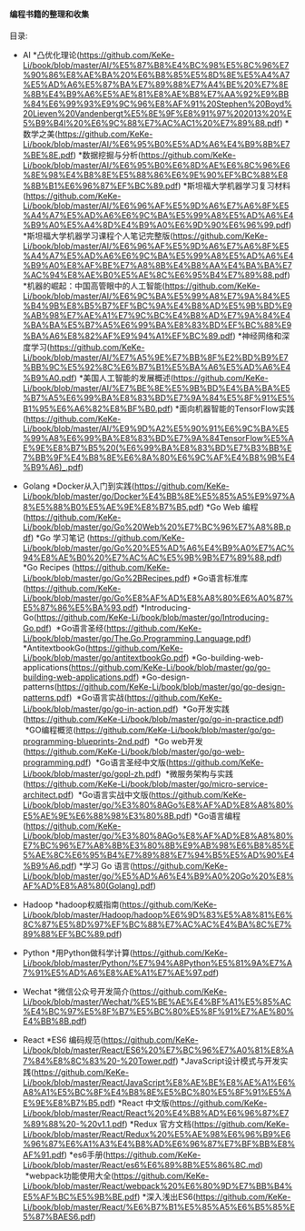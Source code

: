 #### 编程书籍的整理和收集
 
目录:
  
* AI 
  *凸优化理论(https://github.com/KeKe-Li/book/blob/master/AI/%E5%87%B8%E4%BC%98%E5%8C%96%E7%90%86%E8%AE%BA%20%E6%B8%85%E5%8D%8E%E5%A4%A7%E5%AD%A6%E5%87%BA%E7%89%88%E7%A4%BE%20%E7%8E%8B%E4%B9%A6%E5%AE%81%E8%AE%B8%E7%AA%92%E9%BB%84%E6%99%93%E9%9C%96%E8%AF%91%20Stephen%20Boyd%20Lieven%20Vandenbergt%E5%8E%9F%E8%91%97%202013%20%E5%B9%B4l%20%E6%9C%88%E7%AC%AC1%20%E7%89%88.pdf)
  *数学之美(https://github.com/KeKe-Li/book/blob/master/AI/%E6%95%B0%E5%AD%A6%E4%B9%8B%E7%BE%8E.pdf)
  *数据挖掘与分析(https://github.com/KeKe-Li/book/blob/master/AI/%E6%95%B0%E6%8D%AE%E6%8C%96%E6%8E%98%E4%B8%8E%E5%88%86%E6%9E%90%EF%BC%88%E8%8B%B1%E6%96%87%EF%BC%89.pdf)
  *斯坦福大学机器学习复习材料(https://github.com/KeKe-Li/book/blob/master/AI/%E6%96%AF%E5%9D%A6%E7%A6%8F%E5%A4%A7%E5%AD%A6%E6%9C%BA%E5%99%A8%E5%AD%A6%E4%B9%A0%E5%A4%8D%E4%B9%A0%E6%9D%90%E6%96%99.pdf)
  *斯坦福大学机器学习课程个人笔记完整版(https://github.com/KeKe-Li/book/blob/master/AI/%E6%96%AF%E5%9D%A6%E7%A6%8F%E5%A4%A7%E5%AD%A6%E6%9C%BA%E5%99%A8%E5%AD%A6%E4%B9%A0%E8%AF%BE%E7%A8%8B%E4%B8%AA%E4%BA%BA%E7%AC%94%E8%AE%B0%E5%AE%8C%E6%95%B4%E7%89%88.pdf)
  *机器的崛起：中国高管眼中的人工智能(https://github.com/KeKe-Li/book/blob/master/AI/%E6%9C%BA%E5%99%A8%E7%9A%84%E5%B4%9B%E8%B5%B7%EF%BC%9A%E4%B8%AD%E5%9B%BD%E9%AB%98%E7%AE%A1%E7%9C%BC%E4%B8%AD%E7%9A%84%E4%BA%BA%E5%B7%A5%E6%99%BA%E8%83%BD%EF%BC%88%E9%BA%A6%E8%82%AF%E9%94%A1%EF%BC%89.pdf)
  *神经⽹络和深度学习(https://github.com/KeKe-Li/book/blob/master/AI/%E7%A5%9E%E7%BB%8F%E2%BD%B9%E7%BB%9C%E5%92%8C%E6%B7%B1%E5%BA%A6%E5%AD%A6%E4%B9%A0.pdf)
  *美国人工智能的发展概述(https://github.com/KeKe-Li/book/blob/master/AI/%E7%BE%8E%E5%9B%BD%E4%BA%BA%E5%B7%A5%E6%99%BA%E8%83%BD%E7%9A%84%E5%8F%91%E5%B1%95%E6%A6%82%E8%BF%B0.pdf)
  *面向机器智能的TensorFlow实践 (https://github.com/KeKe-Li/book/blob/master/AI/%E9%9D%A2%E5%90%91%E6%9C%BA%E5%99%A8%E6%99%BA%E8%83%BD%E7%9A%84TensorFlow%E5%AE%9E%E8%B7%B5%20(%E6%99%BA%E8%83%BD%E7%B3%BB%E7%BB%9F%E4%B8%8E%E6%8A%80%E6%9C%AF%E4%B8%9B%E4%B9%A6)_.pdf)
   
* Golang
  *Docker从入门到实践(https://github.com/KeKe-Li/book/blob/master/go/Docker%E4%BB%8E%E5%85%A5%E9%97%A8%E5%88%B0%E5%AE%9E%E8%B7%B5.pdf)
  *Go Web 编程(https://github.com/KeKe-Li/book/blob/master/go/Go%20Web%20%E7%BC%96%E7%A8%8B.pdf)
  *Go 学习笔记 (https://github.com/KeKe-Li/book/blob/master/go/Go%20%E5%AD%A6%E4%B9%A0%E7%AC%94%E8%AE%B0%20%E7%AC%AC%E5%9B%9B%E7%89%88.pdf)
  *Go Recipes (https://github.com/KeKe-Li/book/blob/master/go/Go%2BRecipes.pdf)
  *Go语言标准库(https://github.com/KeKe-Li/book/blob/master/go/Go%E8%AF%AD%E8%A8%80%E6%A0%87%E5%87%86%E5%BA%93.pdf)
  *Introducing-Go(https://github.com/KeKe-Li/book/blob/master/go/Introducing-Go.pdf)
  *Go语言圣经(https://github.com/KeKe-Li/book/blob/master/go/The.Go.Programming.Language.pdf)
  *AntitextbookGo(https://github.com/KeKe-Li/book/blob/master/go/antitextbookGo.pdf)
  *Go-building-web-applications(https://github.com/KeKe-Li/book/blob/master/go/go-building-web-applications.pdf)
  *Go-design-patterns(https://github.com/KeKe-Li/book/blob/master/go/go-design-patterns.pdf)
  *Go语言实战(https://github.com/KeKe-Li/book/blob/master/go/go-in-action.pdf)
  *Go开发实践(https://github.com/KeKe-Li/book/blob/master/go/go-in-practice.pdf)
  *GO编程概览(https://github.com/KeKe-Li/book/blob/master/go/go-programming-blueprints-2nd.pdf)
  *Go web开发(https://github.com/KeKe-Li/book/blob/master/go/go-web-programming.pdf)
  *Go语言圣经中文版(https://github.com/KeKe-Li/book/blob/master/go/gopl-zh.pdf)
  *微服务架构与实践(https://github.com/KeKe-Li/book/blob/master/go/micro-service-architect.pdf)
  *Go语言实战中文版(https://github.com/KeKe-Li/book/blob/master/go/%E3%80%8AGo%E8%AF%AD%E8%A8%80%E5%AE%9E%E6%88%98%E3%80%8B.pdf)
  *Go语言编程(https://github.com/KeKe-Li/book/blob/master/go/%E3%80%8AGo%E8%AF%AD%E8%A8%80%E7%BC%96%E7%A8%8B%E3%80%8B%E9%AB%98%E6%B8%85%E5%AE%8C%E6%95%B4%E7%89%88%E7%94%B5%E5%AD%90%E4%B9%A6.pdf)
  *学习 Go 语言(https://github.com/KeKe-Li/book/blob/master/go/%E5%AD%A6%E4%B9%A0%20Go%20%E8%AF%AD%E8%A8%80(Golang).pdf) 
  
* Hadoop
  *hadoop权威指南(https://github.com/KeKe-Li/book/blob/master/Hadoop/hadoop%E6%9D%83%E5%A8%81%E6%8C%87%E5%8D%97%EF%BC%88%E7%AC%AC%E4%BA%8C%E7%89%88%EF%BC%89.pdf)
   
* Python
  *用Python做科学计算(https://github.com/KeKe-Li/book/blob/master/Python/%E7%94%A8Python%E5%81%9A%E7%A7%91%E5%AD%A6%E8%AE%A1%E7%AE%97.pdf)
* Wechat
  *微信公众号开发简介(https://github.com/KeKe-Li/book/blob/master/Wechat/%E5%BE%AE%E4%BF%A1%E5%85%AC%E4%BC%97%E5%8F%B7%E5%BC%80%E5%8F%91%E7%AE%80%E4%BB%8B.pdf)
* React
  *ES6 编码规范(https://github.com/KeKe-Li/book/blob/master/React/ES6%20%E7%BC%96%E7%A0%81%E8%A7%84%E8%8C%83%20-%20Tower.pdf)
  *JavaScript设计模式与开发实践(https://github.com/KeKe-Li/book/blob/master/React/JavaScript%E8%AE%BE%E8%AE%A1%E6%A8%A1%E5%BC%8F%E4%B8%8E%E5%BC%80%E5%8F%91%E5%AE%9E%E8%B7%B5.pdf)
  *React 中文版(https://github.com/KeKe-Li/book/blob/master/React/React%20%E4%B8%AD%E6%96%87%E7%89%88%20-%20v1.1.pdf)
  *Redux 官方文档(https://github.com/KeKe-Li/book/blob/master/React/Redux%20%E5%AE%98%E6%96%B9%E6%96%87%E6%A1%A3%E4%B8%AD%E6%96%87%E7%BF%BB%E8%AF%91.pdf)
  *es6手册(https://github.com/KeKe-Li/book/blob/master/React/es6%E6%89%8B%E5%86%8C.md)
  *webpack功能使用大全(https://github.com/KeKe-Li/book/blob/master/React/webpack%20%E6%80%9D%E7%BB%B4%E5%AF%BC%E5%9B%BE.pdf)
  *深入浅出ES6(https://github.com/KeKe-Li/book/blob/master/React/%E6%B7%B1%E5%85%A5%E6%B5%85%E5%87%BAES6.pdf)

 
 
